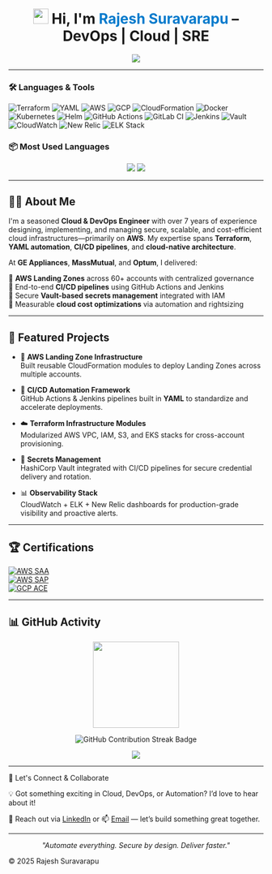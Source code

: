 <h1 align="center">
  <img src="https://github.githubassets.com/images/icons/emoji/unicode/1f44b.png" width="30" /> 
  Hi, I'm <span style="color:#007ACC;">Rajesh Suravarapu</span> – DevOps | Cloud | SRE
</h1>

<p align="center">
  <img src="https://readme-typing-svg.demolab.com?font=Fira+Code&duration=2500&pause=1000&center=true&width=500&lines=Cloud+%7C+DevOps+%7C+SRE+Engineer;Terraform+%26+YAML+Automation+Specialist;AWS+%7C+GCP+%7C+CI%2FCD+%7C+Vault+%7C+Helm;Automate+Everything+%F0%9F%9A%80;Secure+By+Design+%F0%9F%94%92;Deliver+Faster+%E2%9C%85" />
</p>

---

### 🛠️ Languages & Tools

![Terraform](https://img.shields.io/badge/Terraform-IaC-7B42BC?style=flat&logo=terraform)
![YAML](https://img.shields.io/badge/YAML-Workflow-blue?style=flat&logo=yaml&logoColor=white)
![AWS](https://img.shields.io/badge/AWS-232F3E?style=flat&logo=amazonaws&logoColor=white)
![GCP](https://img.shields.io/badge/GCP-4285F4?style=flat&logo=googlecloud&logoColor=white)
![CloudFormation](https://img.shields.io/badge/CloudFormation-FF4F8B?style=flat&logo=amazonaws)
![Docker](https://img.shields.io/badge/Docker-2496ED?style=flat&logo=docker)
![Kubernetes](https://img.shields.io/badge/Kubernetes-326CE5?style=flat&logo=kubernetes)
![Helm](https://img.shields.io/badge/Helm-0F1689?style=flat&logo=helm)
![GitHub Actions](https://img.shields.io/badge/GitHub%20Actions-CI%2FCD-2088FF?style=flat&logo=githubactions)
![GitLab CI](https://img.shields.io/badge/GitLab_CI-FC6D26?style=flat&logo=gitlab)
![Jenkins](https://img.shields.io/badge/Jenkins-D24939?style=flat&logo=jenkins)
![Vault](https://img.shields.io/badge/Vault-Secrets_Management-000000?style=flat&logo=vault)
![CloudWatch](https://img.shields.io/badge/CloudWatch-Monitoring-FF9900?style=flat&logo=amazonaws)
![New Relic](https://img.shields.io/badge/New%20Relic-008C99?style=flat&logo=newrelic)
![ELK Stack](https://img.shields.io/badge/ELK-005571?style=flat&logo=elasticstack)


### 📦 Most Used Languages

<p align="center">
  <img src="https://img.shields.io/badge/YAML-000000?style=for-the-badge&logo=yaml&logoColor=white" />
  <img src="https://img.shields.io/badge/HCL-Terraform-5C4EE5?style=for-the-badge&logo=terraform&logoColor=white" />
</p>


---

## 🧑‍💼 About Me

I'm a seasoned **Cloud & DevOps Engineer** with over 7 years of experience designing, implementing, and managing secure, scalable, and cost-efficient cloud infrastructures—primarily on **AWS**. My expertise spans **Terraform**, **YAML automation**, **CI/CD pipelines**, and **cloud-native architecture**.

At **GE Appliances**, **MassMutual**, and **Optum**, I delivered:

 🔹 **AWS Landing Zones** across 60+ accounts with centralized governance  
 🔹 End-to-end **CI/CD pipelines** using GitHub Actions and Jenkins  
 🔹 Secure **Vault-based secrets management** integrated with IAM  
 🔹 Measurable **cloud cost optimizations** via automation and rightsizing  

---

## 🧪 Featured Projects

- 🚀 **AWS Landing Zone Infrastructure**  
  Built reusable CloudFormation modules to deploy Landing Zones across multiple accounts.

- 🔁 **CI/CD Automation Framework**  
  GitHub Actions & Jenkins pipelines built in **YAML** to standardize and accelerate deployments.

- ☁️ **Terraform Infrastructure Modules**  
  Modularized AWS VPC, IAM, S3, and EKS stacks for cross-account provisioning.

- 🔐 **Secrets Management**  
  HashiCorp Vault integrated with CI/CD pipelines for secure credential delivery and rotation.

- 📊 **Observability Stack**  
  CloudWatch + ELK + New Relic dashboards for production-grade visibility and proactive alerts.

---

## 🏆 Certifications

[![AWS SAA](https://img.shields.io/badge/AWS%20Certified-SAA-orange?style=flat&logo=amazonaws&logoColor=white)](https://aws.amazon.com/certification/certified-solutions-architect-associate/)  
[![AWS SAP](https://img.shields.io/badge/AWS%20Certified-SAP--Pro-darkgreen?style=flat&logo=amazonaws&logoColor=white)](https://aws.amazon.com/certification/certified-solutions-architect-professional/)  
[![GCP ACE](https://img.shields.io/badge/GCP%20Certified-Associate%20Cloud%20Engineer-blue?style=flat&logo=googlecloud&logoColor=white)](https://cloud.google.com/certification/cloud-engineer)

---

## 📊 GitHub Activity

<p align="center">
  <a href="https://github.com/rajeshsuravarapu06">
    <img src="https://github-readme-stats.vercel.app/api?username=rajeshsuravarapu06&show_icons=true&theme=tokyonight&custom_title=My%20GitHub%20Stats" height="170"/>
  </a>
</p>

<p align="center">
  <img src="https://img.shields.io/badge/GitHub-Contribution%20Streak-informational?style=flat&logo=github&logoColor=white" alt="GitHub Contribution Streak Badge"/>
</p>

<p align="center">
  <img src="https://komarev.com/ghpvc/?username=rajeshsuravarapu06&label=Profile%20Views&color=0e75b6&style=flat-square" />
</p>

---

🤝 Let's Connect & Collaborate

💡 Got something exciting in Cloud, DevOps, or Automation? I’d love to hear about it!

💼 Reach out via [LinkedIn](https://www.linkedin.com/in/rajesh-suravarapu/) or 📫 [Email](mailto:rajeshsuravarapu6@gmail.com) — let’s build something great together.

---

<p align="center"><i>"Automate everything. Secure by design. Deliver faster."</i></p>

© 2025 Rajesh Suravarapu

